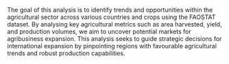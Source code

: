 The goal of this analysis is to identify trends and opportunities within the agricultural sector across various countries and crops using the FAOSTAT dataset. 
By analysing key agricultural metrics such as area harvested, yield, and production volumes, we aim to uncover potential markets for agribusiness expansion. 
This analysis seeks to guide strategic decisions for international expansion by pinpointing regions with favourable agricultural trends and robust production capabilities.
